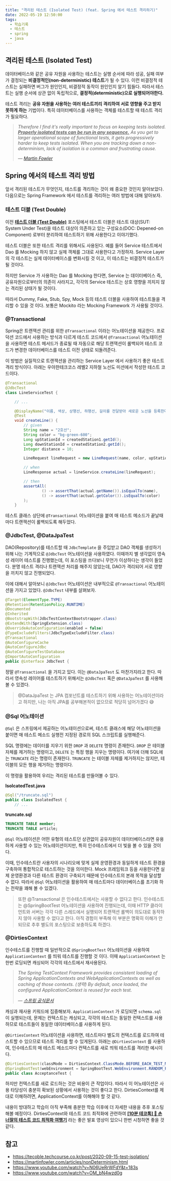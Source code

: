 ```yaml
---
title: "격리된 테스트 (Isolated Test) (feat. Spring 에서 테스트 격리하기)"
date: 2022-05-19 12:50:00
tags:
  - 학습기록
  - 테스트
  - spring
  - java
---
```


## 격리된 테스트 (Isolated Test)

데이터베이스와 같은 공유 자원을 사용하는 테스트는 실행 순서에 따라 성공, 실패 여부가 결정되는 **비결정적인(non-deterministic) 테스트**가 될 수 있다. 이런 비결정적 테스트는 실패하면 버그가 원인인지, 비결정적 동작이 원인인지 알기 힘들다. 따라서 테스트는 실행 순서에 상관 없이 독립적으로, **결정적(deterministic)으로 실행되어야한다.**

테스트 격리는 **공유 자원을 사용하는 여러 테스트끼리 격리하여 서로 영향을 주고 받지 못하게 하는** 기법이다. 특히 데이터베이스를 사용하는 객체를 테스트할 때 테스트 격리가 필요하다.

> _Therefore I find it's really important to focus on keeping tests isolated. <u>**Properly isolated tests can be run in any sequence.**</u> As you get to larger operational scope of functional tests, it gets progressively harder to keep tests isolated. When you are tracking down a non-determinism, lack of isolation is a common and frustrating cause._
>
> _― [Martin Fowler](https://martinfowler.com/articles/nonDeterminism.html)_

## Spring 에서의 테스트 격리 방법

앞서 격리된 테스트가 무엇인지, 테스트를 격리하는 것이 왜 중요한 것인지 알아보았다. 다음으로는 Spring Framework 에서 테스트를 격리하는 여러 방법에 대해 알아보자.

### 테스트 더블 (Test Double)

이전 **[테스트 더블 (Test Double)](https://hudi.blog/test-double/)** 포스팅에서 테스트 더블은 테스트 대상(SUT: System Under Test)을 테스트 대상이 의존하고 있는 구성요소(DOC: Depened-on Component) 로부터 분리하여 테스트하기 위해 사용한다고 이야기했다.

테스트 더블은 또한 테스트 격리를 위해서도 사용된다. 예를 들어 Service 테스트에서 Dao 를 Mocking 하지 않고 실제 객체를 그대로 사용한다고 가정하자. Service Layer 의 각 테스트는 실제 데이터베이스를 변화시킬 것 이고, 이 테스트는 비결정적 테스트가 될 것이다.

하지만 Service 가 사용하는 Dao 를 Mocking 한다면, Service 는 데이터베이스 즉, 공유자원으로부터의 의존이 사라지고, 각각의 Service 테스트는 상호 영향을 끼치지 않는 격리된 상태가 될 것이다.

따라서 Dummy, Fake, Stub, Spy, Mock 등의 테스트 더블을 사용하여 테스트들을 격리할 수 있을 것 이다. 보통은 Mockito 라는 Mocking Framework 가 사용될 것이다.

### @Transactional

Spring은 트랜잭션 관리를 위한 `@Transactional` 이라는 어노테이션을 제공한다. 프로덕션 코드에서 사용하는 방식과 다르게 테스트 코드에서 `@Transactional` 어노테이션을 사용하면 테스트 메서드가 종료될 때 자동으로 해당 트랜잭션이 롤백되어 테스트 코드가 변경한 데이터베이스를 테스트 이전 상태로 되돌려준다.

이 방법은 실질적으로 트랜잭션을 관리하는 Service Layer 에서 사용하기 좋은 테스트 격리 방식이다. 아래는 우아한테크코스 레벨2 지하철 노선도 미션에서 작성한 테스트 코드이다.

```java
@Transactional
@JdbcTest
class LineServiceTest {

    // ...

    @DisplayName("이름, 색상, 상행선, 하행선, 길이를 전달받아 새로운 노선을 등록한다.")
    @Test
    void createLine() {
        // given
        String name = "2호선";
        String color = "bg-green-600";
        Long upStationId = createdStation1.getId();
        Long downStationId = createdStation2.getId();
        Integer distance = 10;

        LineRequest lineRequest = new LineRequest(name, color, upStationId, downStationId, distance);

        // when
        LineResponse actual = lineService.createLine(lineRequest);

        // then
        assertAll(
                () -> assertThat(actual.getName()).isEqualTo(name),
                () -> assertThat(actual.getColor()).isEqualTo(color)
        );
    }
```

테스트 클래스 상단에 `@Transactional` 어노테이션을 붙여 매 테스트 메소드가 끝날때 마다 트랜잭션이 롤백되도록 해두었다.

### @JdbcTest, @DataJpaTest

DAO(Repository)를 테스트할 때 `JdbcTemplate` 을 주입받고 DAO 객체를 생성하기 위해 나는 기계적으로 `@JdbcTest` 어노테이션을 사용하였다. 이때까지 별 생각없이 영속성 레이어 테스트를 진행했는데, 이 포스팅을 쓰다보니 무언가 이상하다는 생각이 들었다. 분명 테스트 격리나 트랜잭션 처리를 해주지 않았는데, DAO가 격리되어 서로 영향을 끼치지 않고 진행되었다.

이에 대해서 알아보니 `@JdbcTest` 어노테이션은 내부적으로 `@Transactional` 어노테이션을 가지고 있었다. `@JdbcTest` 내부를 살펴보자.

```java
@Target(ElementType.TYPE)
@Retention(RetentionPolicy.RUNTIME)
@Documented
@Inherited
@BootstrapWith(JdbcTestContextBootstrapper.class)
@ExtendWith(SpringExtension.class)
@OverrideAutoConfiguration(enabled = false)
@TypeExcludeFilters(JdbcTypeExcludeFilter.class)
@Transactional
@AutoConfigureCache
@AutoConfigureJdbc
@AutoConfigureTestDatabase
@ImportAutoConfiguration
public @interface JdbcTest {
```

정말 `@Transactional` 을 가지고 있다. 이는 `@DataJpaTest` 도 마찬가지라고 한다. 따라서 영속성 레이어를 테스트하기 위해서는 `@JdbcTest` 혹은 `@DataJpaTest` 를 사용해볼 수 있겠다.

> @DataJpaTest 는 JPA 컴포넌트를 테스트하기 위해 사용하는 어노테이션이라고 하지만, 나는 아직 JPA를 공부해본적이 없으므로 적당히 넘어가겠다 😅

### @Sql 어노테이션

`@Sql` 은 스프링에서 제공하는 어노테이션으로써, 테스트 클래스에 해당 어노테이션을 붙이면 매 테스트 메소드 실행전 지정된 경로의 SQL 스크립트를 실행해준다.

SQL 명령에는 데이터를 지우기 위한 `DROP` 과 `DELETE` 명령이 존재한다. `DROP` 은 테이블 자체를 제거하는 명령이고, `DELETE` 는 특정 행을 지우는 명령이다. 여기에 더해 SQL에는 `TRUNCATE` 라는 명령이 존재한다. `TRUNCATE` 는 테이블 자체를 제거하지는 않지만, 테이블의 모든 행을 제거하는 명령이다.

이 명령을 활용하여 우리는 격리된 테스트를 만들어볼 수 있다.

**IsolcatedTest.java**

```java
@Sql("/truncate.sql")
public class IsolatedTest {
    // ...
```

**truncate.sql**

```sql
TRUNCATE TABLE member;
TRUNCATE TABLE article;
```

`@Sql` 어노테이션은 어떤 유형의 테스트던 상관없이 공유자원이 데이터베이스라면 유용하게 사용할 수 있는 어노테이션이지만, 특히 인수테스트에서 더 빛을 볼 수 있을 것이다.

이때, 인수테스트란 사용자의 시나리오에 맞게 실제 운영환경과 동일하게 테스트 환경을 구축하여 통합적으로 테스트하는 것을 의미한다. Mock 프레임워크 등을 사용한다면 실제 운영환경과 다른 테스트 환경이 구축되기 때문에 인수테스트의 본래 목적을 달성할 수 없다. 따라서 `@Sql` 어노테이션을 활용하여 매 테스트마다 데이터베이스를 초기화 하는 전략을 꽤해 볼 수 있겠다.

> 또한 @Transactional 은 인수테스트에서는 사용할 수 없다고 한다. 인수테스트는 @SpringBootTest 어노테이션을 사용하여 진행되는데, 이때 HTTP 클라이언트와 서버는 각각 다른 스레드에서 실행되어 트랜잭션 롤백이 의도대로 동작하지 않아 사용할 수 없다고 한다. 아직 경험이 부족해 이 부분은 명확히 이해가 안되므로 추후 별도의 포스팅으로 보충하도록 하겠다.

### @DirtiesContext

인수테스트를 진행할 때 일반적으로 `@SpringBootTest` 어노테이션을 사용하여 `ApplicationContext` 를 띄워 테스트를 진행할 것 이다. 이때 `ApplicationContext` 는 한번 로딩되면 캐싱되어 각각의 테스트에서 재사용된다.

> _The Spring TestContext Framework provides consistent loading of Spring ApplicationContexts and WebApplicationContexts as well as caching of those contexts. (생략) By default, once loaded, the configured ApplicationContext is reused for each test._
>
> ― _[스프링 공식문서](https://docs.spring.io/spring-framework/docs/4.2.x/spring-framework-reference/html/integration-testing.html)_

캐싱과 재사용 키워드에 집중해보자. `ApplicationContext` 가 로딩되면 `schema.sql` 이 실행되는데, 문제는 컨텍스트는 캐싱되고, 각각의 테스트는 동일한 컨텍스트를 사용하므로 테스트들이 동일한 데이터베이스를 사용하게 된다.

`@DirtiesContext` 어노테이션을 사용하면, 테스트마다 별도의 컨텍스트를 로드하여 테스트할 수 있으므로 테스트 격리를 할 수 있게된다. 아래는 `@DirtiesContext` 를 사용하여, 인수테스트의 매 테스트 메소드마다 컨텍스트를 새로 띄워 테스트를 격리한 예시이다.

```java
@DirtiesContext(classMode = DirtiesContext.ClassMode.BEFORE_EACH_TEST_METHOD)
@SpringBootTest(webEnvironment = SpringBootTest.WebEnvironment.RANDOM_PORT)
public class AcceptanceTest {
```

하지만 컨텍스트를 새로 로드하는 것은 비용이 큰 작업이다. 따라서 이 어노테이션은 사용 타당성이 충분히 확보된 상황에서 사용하는 것이 좋다고 한다. DirtiesContext를 제대로 이해하려면, ApplicationContext를 이해해야 할 것 같다.

내용이 방대하고 학습이 아직 부족해 충분한 학습 이후에 더 자세한 내용을 추후 포스팅 해볼 예정이다. DirtiesContext와 테스트 코드 최적화에 관련하여 **[[10분 테코톡] 🎃 손너잘의 테스트 코드 최적화 여행기](https://www.youtube.com/watch?v=N06UeRrWFdY)** 라는 좋은 발표 영상이 있으니 한번 시청하면 좋을 것 같다.

## 참고

- https://tecoble.techcourse.co.kr/post/2020-09-15-test-isolation/
- https://martinfowler.com/articles/nonDeterminism.html
- https://www.youtube.com/watch?v=N06UeRrWFdY&t=183s
- https://www.youtube.com/watch?v=OM_bN4wzd0g
